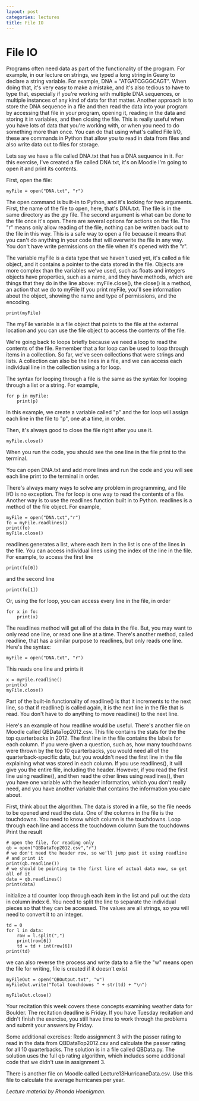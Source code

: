 ```yaml
---
layout: post
categories: lectures
title: File IO
---
```


# File IO

Programs often need data as part of the functionality of the program.
For example, in our lecture on strings, we typed a long string in
Geany to declare a string variable. For example, DNA = "ATGATCGGGCAGT".
When doing that, it's very easy to make a mistake, and it's also tedious
to have to type that, especially if you're working with multiple DNA
sequences, or multiple instances of any kind of data for that matter.
Another approach is to store the DNA sequence in a file and then read the
data into your program by accessing that file in your program, opening
it, reading in the data and storing it in variables, and then closing
the file. This is really useful when you have lots of data that
you're working with, or when you need to do something more than once.
You can do that using what's called File I/O, these are commands in
Python that allow you to read in data from files and also write data
out to files for storage.

Lets say we have a file called DNA.txt that has a DNA sequence in it.
For this exercise, I've created a file called DNA.txt, it's on Moodle
I'm going to open it and print its contents.

First, open the file:

    myFile = open("DNA.txt", "r")

The open command is built-in to Python, and it's looking for two arguments.
First, the name of the file to open, here, that's DNA.txt. The file is
in the same directory as the .py file. The second
argument is what can be done to the file once it's open. There are several
options for actions on the file. The "r" means only allow reading of the
file, nothing can be written back out to the file in this way. This is
a safe way to open a file because it means that you can't
do anything in your code that will overwrite the file in any
way. You don't have write permissions on the file when it's opened with
the "r".

The variable myFile is a data type that we haven't used yet, it's
called a file object, and it contains a pointer to the data stored in the
file.
Objects are more complex than the variables we've used, such as floats
and integers
objects have properties, such as a name, and they have methods, which
are things that they do
in the line above: myFile.close(), the close() is a method, an action
that we do to myFile
If you print myFile, you'll see information about the object, showing the
name and type of permissions, and the encoding.

    print(myFile)

The myFile variable is a file object that points to the file at the
external location and you can use the file object to access the
contents of the file.

We're going back to loops briefly because we need a loop to read the
contents of the file. Remember that a for loop can be used to loop
through items in a collection. So far, we've seen collections that were
strings and lists. A collection can also be the lines in a file, and we
can access each individual line in the collection using a for loop.

The syntax for looping through a file is the same as the syntax for
looping through a list or a string. For example,

    for p in myFile:
        print(p)

In this example, we create a variable called "p" and the for loop will
assign each line in the file to "p", one at a time, in order.

Then, it's always good to close the file right after you use it.

    myFile.close()

When you run the code, you should see the one line in the file print
to the terminal.

You can open DNA.txt and add more lines and run the
code and you will see each line print to the terminal in order.

There's always many ways to solve any problem in programming, and file
I/O is no exception. The for loop is one way to read the contents of a
file. Another way is to use the readlines function built in to Python.
readlines is a method of the file object. For example,

    myFile = open("DNA.txt","r")
    fo = myFile.readlines()
    print(fo)
    myFile.close()

readlines generates a list, where each item in the list is one of the
lines in the file. You can access individual lines using the index of
the line in the file. For example, to access the first line

    print(fo[0])

and the second line

    print(fo[1])

Or, using the for loop, you can access every line in the file, in order

    for x in fo:
        print(x)

The readlines method will get all of the data in the file. But, you may
want to only read one line, or read one line at a time. There's another
method, called readline, that has a similar purpose to readlines, but
only reads one line. Here's the syntax:

    myFile = open("DNA.txt", "r")

This reads one line and prints it

    x = myFile.readline()
    print(x)
    myFile.close()

Part of the built-in functionality of readline() is that it increments
to the next line, so that if readline() is called again, it is the next
line in the file that is read. You don't have to do anything to move
readline() to the next line.

Here's an example of how readline would be useful. There's another file
on Moodle called QBDataTop2012.csv. This file contains the stats for the
the top quarterbacks in 2012. The first line in the file contains the
labels for each column. If you were given a question, such as, how many
touchdowns were thrown by the top 10 quarterbacks, you would need all
of the quarterback-specific data, but you wouldn't need the first line
in the file explaining what was stored in each column. If you use
readlines(), it will give you the entire file, including the header.
However, if you read the first line using readline(), and then read the
other lines using readlines(), then you have one variable with the
header information, which you don't really need, and you have another
variable that contains the information you care about.

First, think about the algorithm.
The data is stored in a file, so the file needs to be opened and read
the data.
One of the columns in the file is the touchdowns. You need to know
which column is the touchdowns.
Loop through each line and access the touchdown column
  Sum the touchdowns
Print the result

    # open the file, for reading only
    qb = open("QBDataTop2012.csv","r")
    # we don't need the header row, so we'll jump past it using readline
    # and print it
    print(qb.readline())
    # we should be pointing to the first line of actual data now, so get all of it
    data = qb.readlines()
    print(data)

initialize a td counter
loop through each item in the list and pull out the data in column
index 6. You need to split the line to separate the individual pieces
so that they can be accessed. The values are all strings, so you will
need to convert it to an integer.

    td = 0
    for l in data:
        row = l.split(",")
        print(row[6])
        td = td + int(row[6])
    print(td)

we can also reverse the process and write data to a file
the "w" means open the file for writing, file is created if it doesn't exist

    myFileOut = open("QBOutput.txt", "w")
    myFileOut.write("Total touchdowns " + str(td) + "\n")

    myFileOut.close()

Your recitation this week covers these concepts examining weather data
for Boulder. The recitation deadline is Friday. If you have Tuesday
recitation and didn't finish the exercise, you still have time to work
through the problems and submit your answers by Friday.

Some additional exercises:
Redo assignment 3 with the passer rating to read in the data from
QBDataTop2012.csv and calculate the passer rating for all 10
quarterbacks. The solution is in a file called QBData.py. The
solution uses the full qb rating algorithm, which includes some additional
code that we didn't use in assignment 3.

There is another file on Moodle called Lecture13HurricaneData.csv. Use
this file to calculate the average hurricanes per year.

<cite>Lecture material by Rhonda Hoenigman.</cite>

